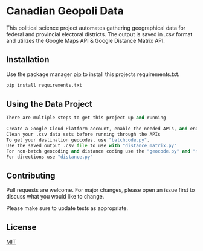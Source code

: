 # Canadian Geopoli Data

This political science project automates gathering geographical data for federal and provincial electoral districts. The output is saved in .csv format and utilizes the Google Maps API & Google Distance Matrix API.

## Installation

Use the package manager [pip](https://pip.pypa.io/en/stable/) to install this projects requirements.txt.

```bash
pip install requirements.txt
```

## Using the Data Project

```python
There are multiple steps to get this project up and running 

Create a Google Cloud Platform account, enable the needed APIs, and enable billing (note the distinctions between free and paid use)
Clean your .csv data sets before running through the APIs
To get your destination geocodes, use "batchcode.py".
Use the saved output .csv file to use with "distance_matrix.py" 
For non-batch geocoding and distance coding use the "geocode.py" and "matrix.py".
For directions use "distance.py"
```

## Contributing
Pull requests are welcome. For major changes, please open an issue first to discuss what you would like to change.

Please make sure to update tests as appropriate.

## License
[MIT](https://choosealicense.com/licenses/mit/)